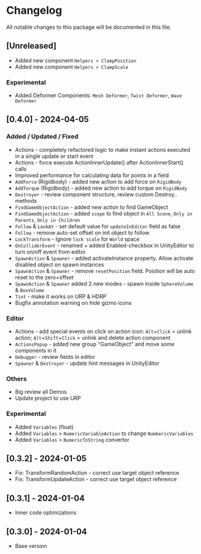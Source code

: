 # Changelog

All notable changes to this package will be documented in this file.


## [Unreleased]
- Added new component `Helpers > ClampPosition`
- Added new component `Helpers > ClampScale`

### Experimental
- Added Deformer Components: `Mesh Deformer`, `Twist Deformer`, `Wave Deformer`



## [0.4.0] - 2024-04-05
### Added / Updated / Fixed
- Actions - completely refactored logic to make instant actions executed in a single update or start event
- Actions - force execute ActionInnerUpdate() after ActionInnerStart() calls
- Improved performance for calculating data for points in a field
- `AddForce` (Rigidbody) - added new action to add force on `RigidBody`
- `AddTorque` (Rigidbody) - added new action to add torque on `RigidBody`
- `Destroyer` - review component structure, review custom Destroy.. methods
- `FindGameObjectAction` - added new action to find GameObject
- `FindGameObjectAction` - added `scope` to find object in `All Scene`, `Only in Parents`, `Only in Children`
- `Follow` & `LookAt` - set default value for `updateInEditor` field as false
- `Follow` - remove auto-set offset on init object to follow
- `LockTransform` - Ignore `lock scale` for `World` space
- `OnColliderEvent` - renamed + added Enabled-checkbox in UnityEditor to turn on/off event from editor
- `SpawnAction` & `Spawner` - added activateInstance property. Allow activate disabled object on spawn instances
- `SpawnAction` & `Spawner` - remove `resetPosition` field. Position will be auto reset to the zero+offset
- `SpawnAction` & `Spawner` added 2 new modes - spawn inside `SphereVolume` & `BoxVolume`
- `Tint` - make it works on URP & HDRP
- Bugfix annotation warning on hide gizmo icons

### Editor
- Actions - add special events on click on action icon: `Alt`+`Click` = unlink action; `Alt`+`Shift`+`Click` = unlink and delete action component
- `ActionsPopup` - added new group "GameObject" and move some components in it
- `Debugger` - review fields in editor
- `Spawner` & `Destroyer` - update hint messages in UnityEditor

### Others
- Big review all Demos
- Update project to use URP

### Experimental
- Added `Variables` (float)
- Added `Variables` > `NumericVariableAction` to change `NumbericVariables`
- Added `Variables` > `NumericToString` convertor



## [0.3.2] - 2024-01-05
- Fix: TransformRandomAction - correct use target object reference
- Fix: TransformUpdateAction - correct use target object reference



## [0.3.1] - 2024-01-04
- Inner code optimizations



## [0.3.0] - 2024-01-04
- Base version
